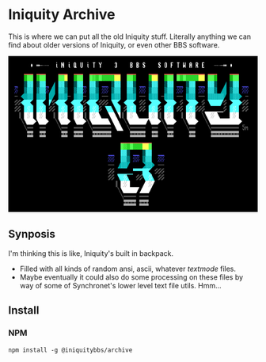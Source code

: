 # Iniquity Archive

This is where we can put all the old Iniquity stuff. Literally anything we can find about older versions of Iniquity, or even other BBS software.

![Alt text](https://github.com/iniquitybbs/iniquity/raw/master/packages/core/src/assets/5m-iniquity3a.png?raw=true "Iniquity 3")

## Synposis

I'm thinking this is like, Iniquity's built in backpack.

-   Filled with all kinds of random ansi, ascii, whatever _textmode_ files.
-   Maybe eventually it could also do some processing on these files by way of some of Synchronet's lower level text file utils. Hmm...

## Install

### NPM

    npm install -g @iniquitybbs/archive
